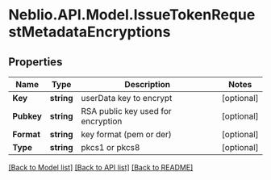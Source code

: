 # Neblio.API.Model.IssueTokenRequestMetadataEncryptions
## Properties

Name | Type | Description | Notes
------------ | ------------- | ------------- | -------------
**Key** | **string** | userData key to encrypt | [optional] 
**Pubkey** | **string** | RSA public key used for encryption | [optional] 
**Format** | **string** | key format (pem or der) | [optional] 
**Type** | **string** | pkcs1 or pkcs8 | [optional] 

[[Back to Model list]](../README.md#documentation-for-models) [[Back to API list]](../README.md#documentation-for-api-endpoints) [[Back to README]](../README.md)

